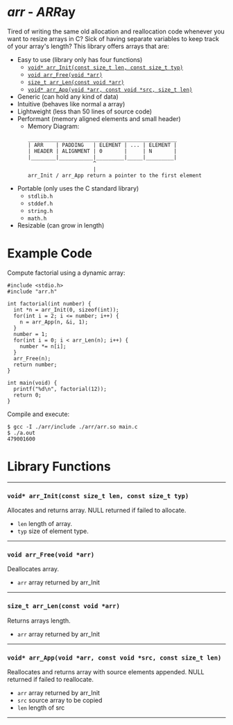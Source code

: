 # ***arr*** - ***ARR***ay
Tired of writing the same old allocation and reallocation code whenever you want to resize arrays in C?
Sick of having separate variables to keep track of your array's length?
This library offers arrays that are:
- Easy to use (library only has four functions)
  + [```void* arr_Init(const size_t len, const size_t typ)```](#void-arr_initconst-size_t-len-const-size_t-typ)
  + [```void arr_Free(void *arr)```](#void-arr_freevoid-arr)
  + [```size_t arr_Len(const void *arr)```](#size_t-arr_lenconst-void-arr)
  + [```void* arr_App(void *arr, const void *src, size_t len)```](#void-arr_appvoid-arr-const-void-src-const-size_t-len)
- Generic (can hold any kind of data)
- Intuitive (behaves like normal a array)
- Lightweight (less than 50 lines of source code) 
- Performant (memory aligned elements and small header)
  + Memory Diagram:
    ```
    ________________________________________________
    | ARR    | PADDING   | ELEMENT | ... | ELEMENT |       
    | HEADER | ALIGNMENT | 0       |     | N       |
    |________|___________|_________|_____|_________|
                         ^
                         |
    arr_Init / arr_App return a pointer to the first element
    ```
- Portable (only uses the C standard library)
  + ```stdlib.h```
  + ```stddef.h```
  + ```string.h```
  + ```math.h```
- Resizable (can grow in length)
# Example Code
Compute factorial using a dynamic array:
```
#include <stdio.h>
#include "arr.h"

int factorial(int number) {
  int *n = arr_Init(0, sizeof(int));
  for(int i = 2; i <= number; i++) {
    n = arr_App(n, &i, 1);
  }
  number = 1;
  for(int i = 0; i < arr_Len(n); i++) {
    number *= n[i];
  }
  arr_Free(n);
  return number;
}

int main(void) {
  printf("%d\n", factorial(12));
  return 0;
}
```
Compile and execute:
```
$ gcc -I ./arr/include ./arr/arr.so main.c
$ ./a.out
479001600
```
# Library Functions
---
### ```void* arr_Init(const size_t len, const size_t typ)```
Allocates and returns array.
NULL returned if failed to allocate. 
- ```len``` length of array.
- ```typ``` size of element type.
---
### ```void arr_Free(void *arr)```
Deallocates array.
- ```arr``` array returned by arr_Init
---
### ```size_t arr_Len(const void *arr)```
Returns arrays length.
- ```arr``` array returned by arr_Init
---
### ```void* arr_App(void *arr, const void *src, const size_t len)```
Reallocates and returns array with source elements appended.
NULL returned if failed to reallocate.
- ```arr``` array returned by arr_Init
- ```src``` source array to be copied
- ```len``` length of src
---
